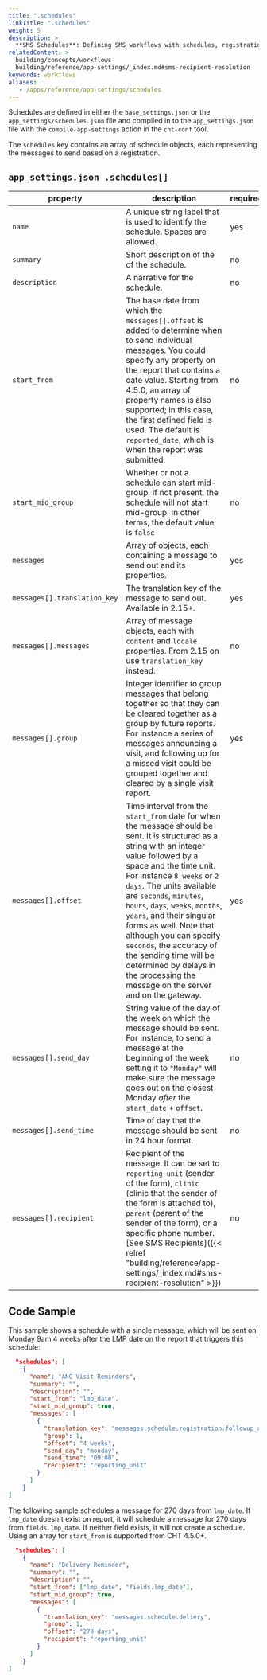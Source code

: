 ```yaml
---
title: ".schedules"
linkTitle: ".schedules"
weight: 5
description: >
  **SMS Schedules**: Defining SMS workflows with schedules, registration, and patient reports.
relatedContent: >
  building/concepts/workflows
  building/reference/app-settings/_index.md#sms-recipient-resolution
keywords: workflows
aliases:
   - /apps/reference/app-settings/schedules
---
```


Schedules are defined in either the `base_settings.json` or the `app_settings/schedules.json` file and compiled in to the `app_settings.json` file with the `compile-app-settings` action in the `cht-conf` tool.

The `schedules` key contains an array of schedule objects, each representing the messages to send based on a registration.

## `app_settings.json .schedules[]`

|property|description|required|
|-------|---------|----------|
|`name`|A unique string label that is used to identify the schedule. Spaces are allowed.|yes|
|`summary`|Short description of the of the schedule.|no|
|`description`|A narrative for the schedule.|no|
|`start_from`|The base date from which the `messages[].offset` is added to determine when to send individual messages. You could specify any property on the report that contains a date value. Starting from 4.5.0, an array of property names is also supported; in this case, the first defined field is used. The default is `reported_date`, which is when the report was submitted.|no|
|`start_mid_group`|Whether or not a schedule can start mid-group. If not present, the schedule will not start mid-group. In other terms, the default value is `false`|no|
|`messages`|Array of objects, each containing a message to send out and its properties.|yes|
|`messages[].translation_key`|The translation key of the message to send out. Available in 2.15+.|yes|
|`messages[].messages`| Array of message objects, each with `content` and `locale` properties. From 2.15 on use `translation_key` instead.|no|
|`messages[].group`|Integer identifier to group messages that belong together so that they can be cleared together as a group by future reports. For instance a series of messages announcing a visit, and following up for a missed visit could be grouped together and cleared by a single visit report. |yes|
|`messages[].offset`| Time interval from the `start_from` date for when the message should be sent. It is structured as a string with an integer value followed by a space and the time unit. For instance `8 weeks` or `2 days`. The units available are `seconds`, `minutes`, `hours`, `days`, `weeks`, `months`, `years`, and their singular forms as well. Note that although you can specify `seconds`, the accuracy of the sending time will be determined by delays in the processing the message on the server and on the gateway.|yes|
|`messages[].send_day`| String value of the day of the week on which the message should be sent. For instance, to send a message at the beginning of the week setting it to `"Monday"` will make sure the message goes out on the closest Monday _after_ the `start_date` + `offset`. |no|
|`messages[].send_time`| Time of day that the message should be sent in 24 hour format.|no|
|`messages[].recipient`| Recipient of the message. It can be set to `reporting_unit` (sender of the form), `clinic` (clinic that the sender of the form is attached to), `parent` (parent of the sender of the form), or a specific phone number. [See SMS Recipients]({{< relref "building/reference/app-settings/_index.md#sms-recipient-resolution" >}})|no|

## Code Sample

This sample shows a schedule with a single message, which will be sent on Monday 9am 4 weeks after the LMP date on the report that triggers this schedule:

```json
  "schedules": [
    {
      "name": "ANC Visit Reminders",
      "summary": "",
      "description": "",
      "start_from": "lmp_date",
      "start_mid_group": true,
      "messages": [
        {
          "translation_key": "messages.schedule.registration.followup_anc_pnc",
          "group": 1,
          "offset": "4 weeks",
          "send_day": "monday",
          "send_time": "09:00",
          "recipient": "reporting_unit"
        }
      ]
    }
]
```

The following sample schedules a message for 270 days from `lmp_date`. If `lmp_date` doesn't exist on report, it will schedule a message for 270 days from `fields.lmp_date`. If neither field exists, it will not create a schedule. Using an array for `start_from` is supported from CHT 4.5.0+. 

```json
  "schedules": [
    {
      "name": "Delivery Reminder",
      "summary": "",
      "description": "",
      "start_from": ["lmp_date", "fields.lmp_date"],
      "start_mid_group": true,
      "messages": [
        {
          "translation_key": "messages.schedule.deliery",
          "group": 1,
          "offset": "270 days",
          "recipient": "reporting_unit"
        }
      ]
    }
]
```
